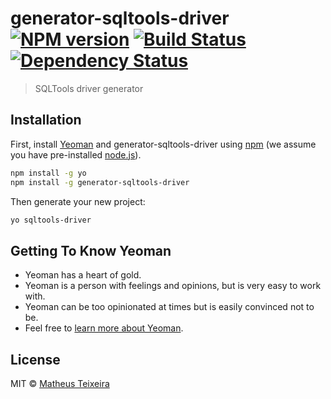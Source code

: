 # generator-sqltools-driver [![NPM version][npm-image]][npm-url] [![Build Status][travis-image]][travis-url] [![Dependency Status][daviddm-image]][daviddm-url]
> SQLTools driver generator

## Installation

First, install [Yeoman](http://yeoman.io) and generator-sqltools-driver using [npm](https://www.npmjs.com/) (we assume you have pre-installed [node.js](https://nodejs.org/)).

```bash
npm install -g yo
npm install -g generator-sqltools-driver
```

Then generate your new project:

```bash
yo sqltools-driver
```

## Getting To Know Yeoman

 * Yeoman has a heart of gold.
 * Yeoman is a person with feelings and opinions, but is very easy to work with.
 * Yeoman can be too opinionated at times but is easily convinced not to be.
 * Feel free to [learn more about Yeoman](http://yeoman.io/).

## License

MIT © [Matheus Teixeira](https://mteixeira.dev)


[npm-image]: https://badge.fury.io/js/generator-sqltools-driver.svg
[npm-url]: https://npmjs.org/package/generator-sqltools-driver
[travis-image]: https://travis-ci.com/mtxr/generator-sqltools-driver.svg?branch=master
[travis-url]: https://travis-ci.com/mtxr/generator-sqltools-driver
[daviddm-image]: https://david-dm.org/mtxr/generator-sqltools-driver.svg?theme=shields.io
[daviddm-url]: https://david-dm.org/mtxr/generator-sqltools-driver
